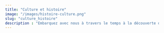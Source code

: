 ```yaml
---
title: "Culture et histoire"
image: "/images/histoire-culture.png" 
slug: "culture_histoire"
description : "Embarquez avec nous à travers le temps à la découverte d'autres civilisations"
---
```

